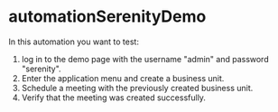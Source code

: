 # automationSerenityDemo

In this automation you want to test:

1. log in to the demo page with the username "admin" and password "serenity".
2. Enter the application menu and create a business unit.
3. Schedule a meeting with the previously created business unit.
4. Verify that the meeting was created successfully.
